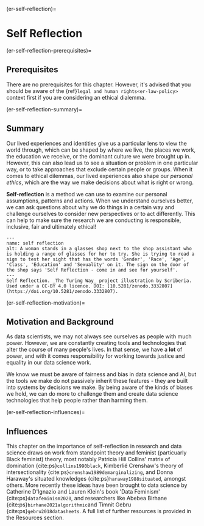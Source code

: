 (er-self-reflection)=
# Self Reflection

(er-self-reflection-prerequisites)=
## Prerequisites

There are no prerequisites for this chapter. 
However, it's advised that you should be aware of the {ref}`legal and human rights<er-law-policy>` context first if you are considering an ethical dialemma.


(er-self-reflection-summary)=
## Summary

Our lived experiences and identities give us a particular lens to view the world through, which can be shaped by where we live, the places we work, the education we receive, or the dominant culture we were brought up in. 
However, this can also lead us to see a situation or problem in one particular way, or to take approaches that exclude certain people or groups. 
When it comes to ethical dilemmas, our lived experiences also shape our *personal ethics*, which are the way we make decisions about what is right or wrong. 

**Self-reflection** is a method we can use to examine our personal assumptions, patterns and actions. 
When we understand ourselves better, we can ask questions about why we do things in a certain way and challenge ourselves to consider new perspectives or to act differently. 
This can help to make sure the research we are conducting is responsible, inclusive, fair and ultimately ethical!

```{figure} ../figures/ethics-self-reflection.jpg
---
name: self reflection
alt: A woman stands in a glasses shop next to the shop assistant who is holding a range of glasses for her to try. She is trying to read a sign to test her sight that has the words 'Gender', 'Race', 'Age', 'Class', 'Education' and 'Sexuality' on it. The sign on the door of the shop says 'Self Reflection - come in and see for yourself'. 
---
Self Reflection. _The Turing Way_ project illustration by Scriberia. Used under a CC-BY 4.0 licence. DOI: [10.5281/zenodo.3332807](https://doi.org/10.5281/zenodo.3332807).
```

(er-self-reflection-motivation)=
## Motivation and Background

As data scientists, we may not always see ourselves as people with much power. 
However, we are constantly creating tools and technologies that alter the course of many people's lives. 
In that sense, we have a **lot** of power, and with it comes responsibility for working towards justice and equality in our data science work. 

We know we must be aware of fairness and bias in data science and AI, but the tools we make do not passively inherit these features - they are built into systems by decisions we make. 
By being aware of the kinds of biases we hold, we can do more to challenge them and create data science technologies that help people rather than harming them. 

(er-self-reflection-influences)=
## Influences

This chapter on the importance of self-reflection in research and data science draws on work from standpoint theory and feminist (particuarly Black feminist) theory, most notably Patricia Hill Collins' matrix of domination {cite:ps}`collins1990black`, Kimberlié Crenshaw's theory of intersectionality {cite:ps}`crenshaw1989demarginalizing`, and Donna Haraway's situated knowledges {cite:ps}`haraway1988situated`, amongst others. 
More recently these ideas have been brought to data science by Catherine D'Ignazio and Lauren Klein's book 'Data Feminism' {cite:ps}`datafeminism2020`, and researchers like Abebea Birhane {cite:ps}`birhane2021algorithmic`and Timnit Gebru {cite:ps}`gebru2018datasheets`.
A full list of further resources is provided in the Resources section. 
